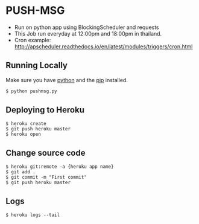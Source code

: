 # PUSH-MSG
- Run on python app using BlockingScheduler and requests
- This Job run everyday at 12:00pm and 18:00pm in thailand.
- Cron example: http://apscheduler.readthedocs.io/en/latest/modules/triggers/cron.html

## Running Locally
Make sure you have [python](https://www.python.org) and the [pip](https://pip.pypa.io/en/stable/installing/) installed.

```sh
$ python pushmsg.py
```

## Deploying to Heroku
```
$ heroku create
$ git push heroku master
$ heroku open
```

## Change source code
```
$ heroku git:remote -a {heroku app name}
$ git add .
$ git commit -m "First commit"
$ git push heroku master
```

## Logs
```
$ heroku logs --tail
```